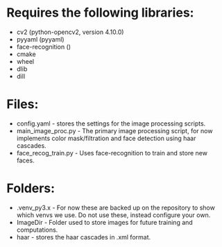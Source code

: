 # Requires the following libraries:
- cv2 (python-opencv2, version 4.10.0)
- pyyaml (pyyaml)
- face-recognition ()
- cmake
- wheel
- dlib
- dill

# Files:
- config.yaml - stores the settings for the image processing scripts.
- main_image_proc.py - The primary image processing script, for now implements color mask/filtration and face detection using haar cascades.
- face_recog_train.py - Uses face-recognition to train and store new faces.

# Folders:
- .venv_py3.x - For now these are backed up on the repository to show which venvs we use. Do not use these, instead configure your own.
- ImageDir - Folder used to store images for future training and computations.
- haar - stores the haar cascades in .xml format.
